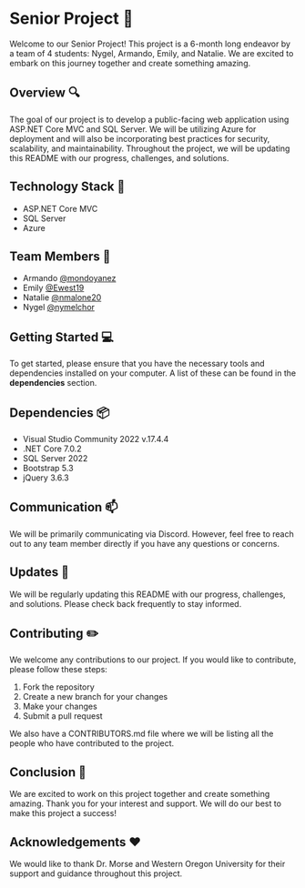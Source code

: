 # Senior Project :rocket:
Welcome to our Senior Project! This project is a 6-month long endeavor by a team of 4 students: Nygel, Armando, Emily, and Natalie. We are excited to embark on this journey together and create something amazing.

## Overview :mag:
The goal of our project is to develop a public-facing web application using ASP.NET Core MVC and SQL Server. We will be utilizing Azure for deployment and will also be incorporating best practices for security, scalability, and maintainability. Throughout the project, we will be updating this README with our progress, challenges, and solutions.

## Technology Stack :toolbox:
- ASP.NET Core MVC
- SQL Server
- Azure

## Team Members :busts_in_silhouette:
- Armando [@mondoyanez](https://github.com/mondoyanez)
- Emily [@Ewest19](https://github.com/Ewest19)
- Natalie [@nmalone20](https://github.com/nmalone20)
- Nygel [@nymelchor](https://github.com/nymelchor)

## Getting Started :computer:
To get started, please ensure that you have the necessary tools and dependencies installed on your computer. A list of these can be found in the **dependencies** section.

## Dependencies :package:
- Visual Studio Community 2022 v.17.4.4
- .NET Core 7.0.2
- SQL Server 2022
- Bootstrap 5.3
- jQuery 3.6.3

## Communication :mailbox:
We will be primarily communicating via Discord. However, feel free to reach out to any team member directly if you have any questions or concerns.

## Updates :construction:
We will be regularly updating this README with our progress, challenges, and solutions. Please check back frequently to stay informed.

## Contributing :pencil2:
We welcome any contributions to our project. If you would like to contribute, please follow these steps:

1. Fork the repository
2. Create a new branch for your changes
3. Make your changes
4. Submit a pull request

We also have a CONTRIBUTORS.md file where we will be listing all the people who have contributed to the project.

## Conclusion :tada:
We are excited to work on this project together and create something amazing. Thank you for your interest and support. We will do our best to make this project a success!

## Acknowledgements :heart:
We would like to thank Dr. Morse and Western Oregon University for their support and guidance throughout this project.